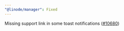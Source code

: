 ```yaml
---
"@linode/manager": Fixed
---
```


Missing support link in some toast notifications ([#10680](https://github.com/linode/manager/pull/10680))
